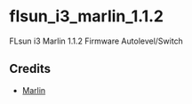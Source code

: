 # flsun_i3_marlin_1.1.2
FLsun i3 Marlin 1.1.2 Firmware Autolevel/Switch

## Credits
* [Marlin](https://github.com/MarlinFirmware/Marlin)